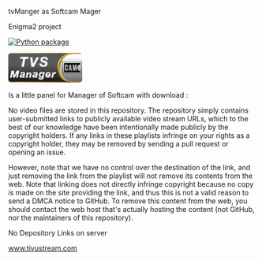 tvManger as Softcam Mager

Enigma2 project


[![Python package](https://github.com/Belfagor2005/tvManager/actions/workflows/pylint.yml/badge.svg)](https://github.com/Belfagor2005/tvManager/actions/workflows/pylint.yml)


<img src="https://github.com/Belfagor2005/tvManager/blob/main/usr/lib/enigma2/python/Plugins/Extensions/tvManager/logo.png">


Is a little panel for Manager of Softcam with download :


No video files are stored in this repository. The repository simply contains user-submitted links to publicly available video stream URLs, which to the best of our knowledge have been intentionally made publicly by the copyright holders. If any links in these playlists infringe on your rights as a copyright holder, they may be removed by sending a pull request or opening an issue.

However, note that we have no control over the destination of the link, and just removing the link from the playlist will not remove its contents from the web. Note that linking does not directly infringe copyright because no copy is made on the site providing the link, and thus this is not a valid reason to send a DMCA notice to GitHub. To remove this content from the web, you should contact the web host that's actually hosting the content (not GitHub, nor the maintainers of this repository).

No Depository Links on server

www.tivustream.com
